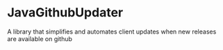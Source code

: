 # JavaGithubUpdater
A library that simplifies and automates client updates when new releases are available on github
